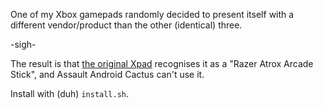 One of my Xbox gamepads randomly decided to present itself with a different vendor/product than the other (identical) three.

-sigh-

The result is that [the original Xpad](https://github.com/paroj/xpad) recognises it as a "Razer Atrox Arcade Stick", and Assault Android Cactus can't use it.

Install with (duh) `install.sh`.
